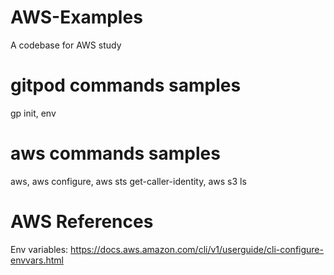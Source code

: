 # AWS-Examples
A codebase for AWS study

# gitpod commands samples
gp init, 
env 

# aws commands samples
aws, 
aws configure, 
aws sts get-caller-identity, 
aws s3 ls

# AWS References
Env variables: https://docs.aws.amazon.com/cli/v1/userguide/cli-configure-envvars.html

